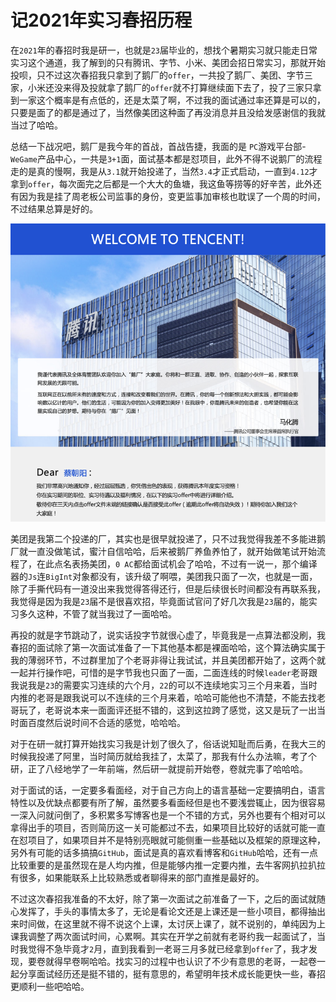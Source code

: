 # 记2021年实习春招历程
在`2021`年的春招时我是研一，也就是`23`届毕业的，想找个暑期实习就只能走日常实习这个通道，我了解到的只有腾讯、字节、小米、美团会招日常实习，那就开始投呗，只不过这次春招我只拿到了鹅厂的`offer`，一共投了鹅厂、美团、字节三家，小米还没来得及投就拿了鹅厂的`offer`就不打算继续面下去了，投了三家只拿到一家这个概率是有点低的，还是太菜了啊，不过我的面试通过率还算是可以的，只要是面了的都是通过了，当然像美团这种面了再没消息并且没给发感谢信的我就当过了哈哈。

总结一下战况吧，鹅厂是我今年的首战，首战告捷，我面的是 `PC`游戏平台部-`WeGame`产品中心，一共是`3+1`面，面试基本都是怼项目，此外不得不说鹅厂的流程走的是真的慢啊，我是从`3.1`就开始投递了，当然`3.4`才正式启动，一直到`4.12`才拿到`offer`，每次面完之后都是一个大大的鱼塘，我这鱼等捞等的好辛苦，此外还有因为我是挂了周老板公司监事的身份，变更监事加审核也耽误了一个周的时间，不过结果总算是好的。 

![](screenshots/2022-03-26-09-36-19.png)

美团是我第二个投递的厂，其实也是很早就投递了，只不过我觉得我差不多能进鹅厂就一直没做笔试，蜜汁自信哈哈，后来被鹅厂养鱼养怕了，就开始做笔试开始流程了，在此点名表扬美团，`0 AC`都给面试机会了哈哈，不过有一说一，那个编译器的`Js`连`BigInt`对象都没有，该升级了啊喂，美团我只面了一次，也就是一面，除了手撕代码有一道没出来我觉得答得还行，但是后续很长时间都没有再联系我，我觉得是因为我是`23`届不是很喜欢招，毕竟面试官问了好几次我是`23`届的，能实习多久这种，不管了就当我过了一面哈哈。 

再投的就是字节跳动了，说实话投字节就很心虚了，毕竟我是一点算法都没刷，我春招的面试除了第一次面试准备了一下其他基本都是裸面哈哈，这个算法确实属于我的薄弱环节，不过群里加了个老哥非得让我试试，并且美团都开始了，这两个就一起并行操作吧，可惜的是字节我也只面了一面，二面连线的时候`leader`老哥跟我说我是`23`的需要实习连续的六个月，`22`的可以不连续地实习三个月来着，当时内推的老哥是跟我说可以不连续的三个月来着，哈哈可能他也不清楚，不能去找老哥玩了，老哥说本来一面面评还挺不错的，这到这拉跨了感觉，这又是玩了一出当时面百度然后说时间不合适的感觉，哈哈哈。

对于在研一就打算开始找实习我是计划了很久了，俗话说知耻而后勇，在我大三的时候我投递了阿里，当时简历就给我挂了，太菜了，那我有什么办法嘛，考了个研，正了八经地学了一年前端，然后研一就提前开始卷，卷就完事了哈哈哈。

对于面试的话，一定要多看面经，对于自己方向上的语言基础一定要搞明白，语言特性以及优缺点都要有所了解，虽然要多看面经但是也不要浅尝辄止，因为很容易一深入问就问倒了，多积累多写博客也是一个不错的方式，另外也要有个相对可以拿得出手的项目，否则简历这一关可能都过不去，如果项目比较好的话就可能一直在怼项目了，如果项目并不是特别亮眼就可能侧重一些基础以及框架的原理这种，另外有可能的话多搞搞`GitHub`，面试是真的喜欢看博客和`GitHub`哈哈，还有一点比较重要的是虽然现在是人均内推，但是能够内推一定要内推，去牛客网扒拉扒拉有很多，如果能联系上比较熟悉或者聊得来的部门直推是最好的。

不过这次春招我准备的不太好，除了第一次面试之前准备了一下，之后的面试就随心发挥了，手头的事情太多了，无论是看论文还是上课还是一些小项目，都得抽出来时间做，在这里就不得不说这个上课，太讨厌上课了，就不说别的，单纯因为上课我调整了两次面试时间，心累啊。其实在开学之前就有老哥约我一起面试了，当时我觉得不急毕竟才`2`月，直到我看到一老哥三月多就已经拿到`offer`了，我才发现，要卷就得早卷啊哈哈。找实习的过程中也认识了不少有意思的老哥，一起卷一起分享面试经历还是挺不错的，挺有意思的，希望明年技术成长能更快一些，春招更顺利一些吧哈哈。
